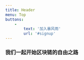```yaml
---
title: Header
menu: Top
buttons:
    -
        text: '加入暴风雨'
        url: '#signup'
---
```


<h3 class="header-font">我们一起开始区块链的自由之路</h3>
